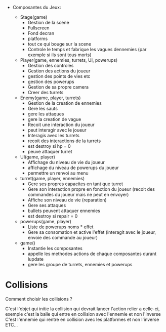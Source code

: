 * Composantes du Jeux:

	* Stage(game)
		* Gestion de la scene
		* Fullscreen
		* Fond decran
		* platforms
		* tout ce qui bouge sur la scene
		* Controle le temps et fabrique les vagues dennemies (par exemple si ils sont tous morts)
	* Player(game, ennemies, turrets, UI, powerups)
		* Gestion des controles
		* Gestion des actions du joueur
		* gestion des points de vies etc
		* gestion des powerups
		* Gestion de sa propre camera
		* Creer des turrets
	* Enemy(game, player, turrets)
		* Gestion de la creation de ennemies
		* Gere les sauts
		* gere les attaques
		* gere la creation de vague
		* Recoit une interaction du joueur
		* peut interagir avec le joueur
		* Interagis avec les turrets
		* recoit des interactions de la turrets
		* est destroy si hp = 0
		* peuve attaquer turret
	* UI(game, player)
		* Affichage du niveau de vie du joueur
		* affichage du niveau de powerups du joueur
		* permettre un renvoi au menu
	* turret(game, player, ennemies)
		* Gere ses propres capacites en tant que turret
		* Gere son interaction propre en fonction du joueur (recoit des commandes du joueur mais ne peut en envoyer)
		* Affiche son niveau de vie (reparation)
		* Gere ses attaques
		* bullets peuvent attaquer ennemies
		* est destroy si repair = 0
	* powerups(game, player)
		* Liste de powerups noms * effet
		* Gere sa consomation et active l'effet (interagit avec le joueur, envoie des commande au joueur)
	* game()
		* Instantie les composantes
		* appelle les methodes actions de chaque composantes durant lupdate
		* gere les groupe de turrets, ennemies et powerups

# Collisions

Comment choisir les collisions ?

C'est l'objet qui initie la collision qui devrait lancer l'action relier a celle-ci, exemple c'est la balle qui entre en collision avec l'ennemie et non l'inverse
C'est l'ennemie qui rentre en collision avec les platformes et non l'inverse ETC...